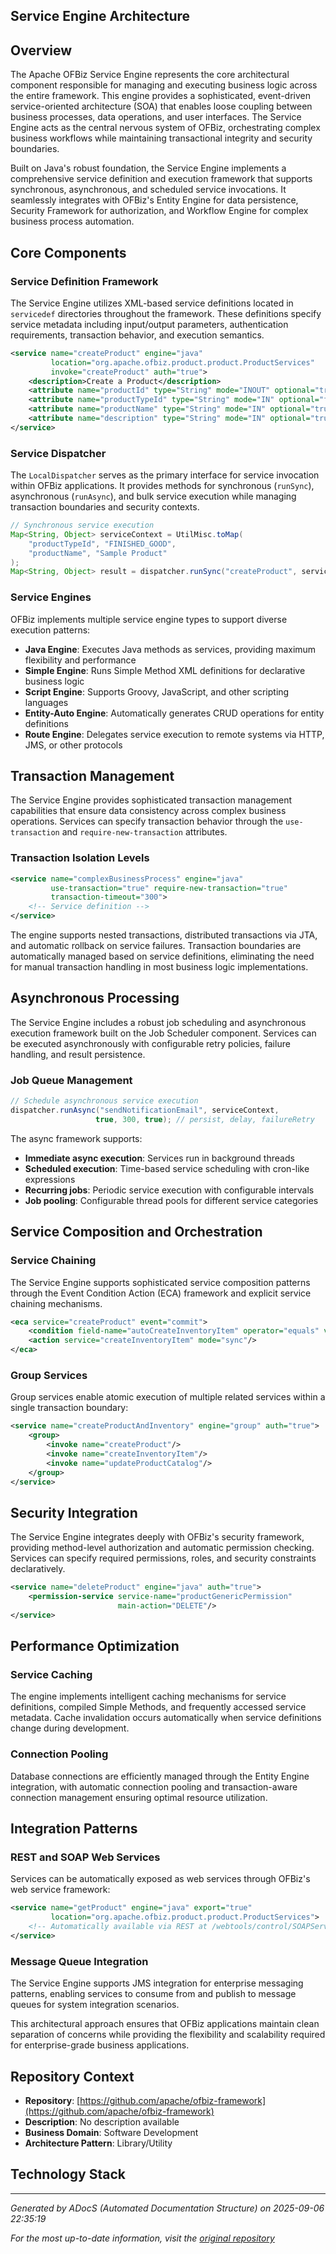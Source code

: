 ## Service Engine Architecture

## Overview

The Apache OFBiz Service Engine represents the core architectural component responsible for managing and executing business logic across the entire framework. This engine provides a sophisticated, event-driven service-oriented architecture (SOA) that enables loose coupling between business processes, data operations, and user interfaces. The Service Engine acts as the central nervous system of OFBiz, orchestrating complex business workflows while maintaining transactional integrity and security boundaries.

Built on Java's robust foundation, the Service Engine implements a comprehensive service definition and execution framework that supports synchronous, asynchronous, and scheduled service invocations. It seamlessly integrates with OFBiz's Entity Engine for data persistence, Security Framework for authorization, and Workflow Engine for complex business process automation.

## Core Components

### Service Definition Framework

The Service Engine utilizes XML-based service definitions located in `servicedef` directories throughout the framework. These definitions specify service metadata including input/output parameters, authentication requirements, transaction behavior, and execution semantics.

```xml
<service name="createProduct" engine="java" 
         location="org.apache.ofbiz.product.product.ProductServices" 
         invoke="createProduct" auth="true">
    <description>Create a Product</description>
    <attribute name="productId" type="String" mode="INOUT" optional="true"/>
    <attribute name="productTypeId" type="String" mode="IN" optional="false"/>
    <attribute name="productName" type="String" mode="IN" optional="true"/>
    <attribute name="description" type="String" mode="IN" optional="true"/>
</service>
```

### Service Dispatcher

The `LocalDispatcher` serves as the primary interface for service invocation within OFBiz applications. It provides methods for synchronous (`runSync`), asynchronous (`runAsync`), and bulk service execution while managing transaction boundaries and security contexts.

```java
// Synchronous service execution
Map<String, Object> serviceContext = UtilMisc.toMap(
    "productTypeId", "FINISHED_GOOD",
    "productName", "Sample Product"
);
Map<String, Object> result = dispatcher.runSync("createProduct", serviceContext);
```

### Service Engines

OFBiz implements multiple service engine types to support diverse execution patterns:

- **Java Engine**: Executes Java methods as services, providing maximum flexibility and performance
- **Simple Engine**: Runs Simple Method XML definitions for declarative business logic
- **Script Engine**: Supports Groovy, JavaScript, and other scripting languages
- **Entity-Auto Engine**: Automatically generates CRUD operations for entity definitions
- **Route Engine**: Delegates service execution to remote systems via HTTP, JMS, or other protocols

## Transaction Management

The Service Engine provides sophisticated transaction management capabilities that ensure data consistency across complex business operations. Services can specify transaction behavior through the `use-transaction` and `require-new-transaction` attributes.

### Transaction Isolation Levels

```xml
<service name="complexBusinessProcess" engine="java" 
         use-transaction="true" require-new-transaction="true"
         transaction-timeout="300">
    <!-- Service definition -->
</service>
```

The engine supports nested transactions, distributed transactions via JTA, and automatic rollback on service failures. Transaction boundaries are automatically managed based on service definitions, eliminating the need for manual transaction handling in most business logic implementations.

## Asynchronous Processing

The Service Engine includes a robust job scheduling and asynchronous execution framework built on the Job Scheduler component. Services can be executed asynchronously with configurable retry policies, failure handling, and result persistence.

### Job Queue Management

```java
// Schedule asynchronous service execution
dispatcher.runAsync("sendNotificationEmail", serviceContext, 
                   true, 300, true); // persist, delay, failureRetry
```

The async framework supports:
- **Immediate async execution**: Services run in background threads
- **Scheduled execution**: Time-based service scheduling with cron-like expressions  
- **Recurring jobs**: Periodic service execution with configurable intervals
- **Job pooling**: Configurable thread pools for different service categories

## Service Composition and Orchestration

### Service Chaining

The Service Engine supports sophisticated service composition patterns through the Event Condition Action (ECA) framework and explicit service chaining mechanisms.

```xml
<eca service="createProduct" event="commit">
    <condition field-name="autoCreateInventoryItem" operator="equals" value="Y"/>
    <action service="createInventoryItem" mode="sync"/>
</eca>
```

### Group Services

Group services enable atomic execution of multiple related services within a single transaction boundary:

```xml
<service name="createProductAndInventory" engine="group" auth="true">
    <group>
        <invoke name="createProduct"/>
        <invoke name="createInventoryItem"/>
        <invoke name="updateProductCatalog"/>
    </group>
</service>
```

## Security Integration

The Service Engine integrates deeply with OFBiz's security framework, providing method-level authorization and automatic permission checking. Services can specify required permissions, roles, and security constraints declaratively.

```xml
<service name="deleteProduct" engine="java" auth="true">
    <permission-service service-name="productGenericPermission" 
                        main-action="DELETE"/>
</service>
```

## Performance Optimization

### Service Caching

The engine implements intelligent caching mechanisms for service definitions, compiled Simple Methods, and frequently accessed service metadata. Cache invalidation occurs automatically when service definitions change during development.

### Connection Pooling

Database connections are efficiently managed through the Entity Engine integration, with automatic connection pooling and transaction-aware connection management ensuring optimal resource utilization.

## Integration Patterns

### REST and SOAP Web Services

Services can be automatically exposed as web services through OFBiz's web service framework:

```xml
<service name="getProduct" engine="java" export="true" 
         location="org.apache.ofbiz.product.product.ProductServices">
    <!-- Automatically available via REST at /webtools/control/SOAPService -->
</service>
```

### Message Queue Integration

The Service Engine supports JMS integration for enterprise messaging patterns, enabling services to consume from and publish to message queues for system integration scenarios.

This architectural approach ensures that OFBiz applications maintain clean separation of concerns while providing the flexibility and scalability required for enterprise-grade business applications.

## Repository Context

- **Repository**: [https://github.com/apache/ofbiz-framework](https://github.com/apache/ofbiz-framework)
- **Description**: No description available
- **Business Domain**: Software Development
- **Architecture Pattern**: Library/Utility

## Technology Stack

---

*Generated by ADocS (Automated Documentation Structure) on 2025-09-06 22:35:19*

*For the most up-to-date information, visit the [original repository](https://github.com/apache/ofbiz-framework)*
